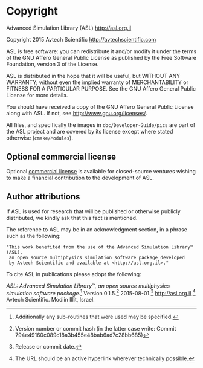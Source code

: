 # Copyright

Advanced Simulation Library (ASL) <http://asl.org.il>

Copyright 2015 Avtech Scientific <http://avtechscientific.com>

ASL is free software: you can redistribute it and/or modify it under the terms of the GNU Affero General Public License as published by the Free Software Foundation, version 3 of the License.

ASL is distributed in the hope that it will be useful, but WITHOUT ANY WARRANTY; without even the implied warranty of MERCHANTABILITY or FITNESS FOR A PARTICULAR PURPOSE. See the GNU Affero General Public License for more details.

You should have received a copy of the GNU Affero General Public License along with ASL. If not, see <http://www.gnu.org/licenses/>.

All files, and specifically the images in `doc/Developer-Guide/pics` are part of the ASL project and are covered by its license except where stated otherwise (`cmake/Modules`).

## Optional commercial license

Optional [commercial license](http://asl.org.il/licensing) is available for closed-source ventures wishing to make a financial contribution to the development of ASL.

## Author attributions

If ASL is used for research that will be published or otherwise publicly distributed, we kindly ask that this fact is mentioned.

The reference to ASL may be in an acknowledgment section, in a phrase such as the following:

```
"This work benefited from the use of the Advanced Simulation Library™ (ASL),
 an open source multiphysics simulation software package developed
 by Avtech Scientific and available at <http://asl.org.il>."
```

To cite ASL in publications please adopt the following:

_ASL: Advanced Simulation Library™, an open source multiphysics simulation software package._[^1] Version 0.1.5.[^2] 2015-08-01.[^3] <http://asl.org.il>.[^4] Avtech Scientific. Modiin Illit, Israel.

[^1]: Additionally any sub-routines that were used may be specified.  
[^2]: Version number or commit hash (in the latter case write: Commit 794e49160c089c18a3b455e48bab6ad7c28bb685)  
[^3]: Release or commit date.  
[^4]: The URL should be an active hyperlink wherever technically possible.